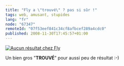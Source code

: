 ```yaml
---
title: "Fly a \"trouvé\" ? pas si sûr !"
tags: web, amusant, stupides
lang: "fr"
node: "67347"
remoteId: "07f53eef841c34cf8afbcef289a4cdc0"
published: 2008-11-30T17:45:57+01:00
---
```

<a href="/images/aucun-resultat-chez-fly.png">![Aucun résultat chez Fly](/images/660x/aucun-resultat-chez-fly.png)
</a>

Un bien gros &quot;**TROUVÉ**&quot; pour aussi peu de résultat :-)

